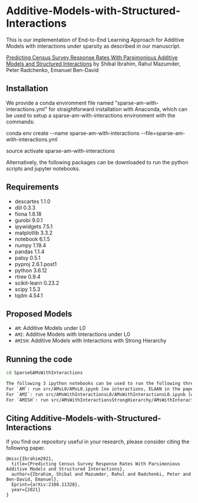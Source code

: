 # Additive-Models-with-Structured-Interactions

This is our implementation of End-to-End Learning Approach for Additive Models with interactions under sparsity as described in our manuscript.

[Predicting Census Survey Response Rates With Parsimonious Additive Models and Structured Interactions](http://arxiv.org/abs/2108.11328) by Shibal Ibrahim, Rahul Mazumder, Peter Radchenko, Emanuel Ben-David

## Installation
We provide a conda environment file named "sparse-am-with-interactions.yml" for straightforward installation with Anaconda, which can be used to setup a sparse-am-with-interactions environment with the commands:

conda env create --name sparse-am-with-interactions --file=sparse-am-with-interactions.yml

source activate sparse-am-with-interactions

Alternatively, the following packages can be downloaded to run the python scripts and jupyter notebooks.

## Requirements
* descartes                 1.1.0
* dill                      0.3.3 
* fiona                     1.8.18
* gurobi                    9.0.1 
* ipywidgets                7.5.1
* matplotlib                3.3.2 
* notebook                  6.1.5
* numpy                     1.19.4 
* pandas                    1.1.4
* patsy                     0.5.1
* pyproj                    2.6.1.post1
* python                    3.6.12 
* rtree                     0.9.4
* scikit-learn              0.23.2
* scipy                     1.5.3
* tqdm                      4.54.1
 
## Proposed Models
* `AM`: Additive Models under L0
* `AMI`: Additive Models with Interactions under L0
* `AMISH`: Additive Models with Interactions with Strong Hierarchy

## Running the code

```bash
cd SparseGAMsWithInteractions

The following 3 ipython notebooks can be used to run the following three models:
For `AM`: run src/AMsL0/AMsL0.ipynb [no interactions, ELAAN in the paper]
For `AMI`: run src/AMsWithInteractionsL0/AMsWithInteractionsL0.ipynb [with interactions, ELAAN-I in the paper]
For `AMISH`: run src/AMsWithInteractionsStrongHierarchy/AMsWithInteractionsStrongHierarchy.ipynb [with hierarchical interactions, ELAAN-H in the paper]
```

## Citing Additive-Models-with-Structured-Interactions
If you find our repository useful in your research, please consider citing the following paper.

```
@misc{Ibrahim2021,
  title={Predicting Census Survey Response Rates With Parsimonious Additive Models and Structured Interactions},
  author={Ibrahim, Shibal and Mazumder, Rahul and Radchenki, Peter and Ben-David, Emanuel},
  Eprint={arXiv:2108.11328},
  year={2021}
}
```

